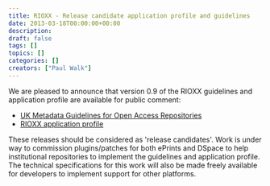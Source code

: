```yaml
---
title: RIOXX - Release candidate application profile and guidelines
date: 2013-03-18T00:00:00+00:00
description: 
draft: false
tags: []
topics: []
categories: []
creators: ["Paul Walk"]
---
```


We are pleased to announce that version 0.9 of the RIOXX guidelines and application profile are available for public comment:


* [UK Metadata Guidelines for Open Access Repositories](http://docs.rioxx.net/guidelines/UK_Metadata_Guidelines_v_0.9.pdf)
* [RIOXX application profile](http://www.rioxx.net/v0-9/)

These releases should be considered as 'release candidates'. Work is under way to commission plugins/patches for both ePrints and DSpace to help institutional repositories to implement the guidelines and application profile. The technical specifications for this work will also be made freely available for developers to implement support for other platforms.

<!-- ----

#### Comments

##### Comment by Anna Clements on 2013/03/25 at 11:50

Quick question on the list of funders … is this a service that will be maintained as an authority list and we can therefore use for quality control in our CRIS or IR?
Where is the list from and who will maintain it going forward?

----

##### Comment by James Toon on 2013/03/27 at 10:36

On the funder ID requirement rioxxterms.project.id I have a little concern over the need to have the exact award reference because we have many cases here where the ID held on our system may have a different suffix i.e. ST/K001234/1 might actually be ST/K001234/2 in our system because the PI might have transferred in from another institution etc... hence we wouldn’t be able to comply.

I was also going to ask much the same thing as Anna – also about whether the funding list will be maintained and/or could be extended to include former names (previously known as, merged with etc) plus some date info to add to the former categories.

BTW – I also note that the url in the document is http://docs.rioxx.net.funders and should be http://docs.rioxx.net/funders

----

##### Comment by [Petr Knoth](http://people.kmi.open.ac.uk/petr/) on 2013/03/28 at 22:47

Hi Paul,

I had a look on the 0.9 draft of the RIOXX specification and have two questions/suggestions.

1) dc:rights. I find it interesting that you decided not to follow the OpenAire guidelines (their vocabulary), but in my view your recommendation looks more descriptive (and logical). Perhaps this non-compliance with OpenAire could be solved by mapping your (CreativeCommons) vocabulary to the OpenAire vocabulary (which I imagine can be done easily).

2) dc:identifier

The RIOXX guidelines say about the dc:identifier field the following:

> dc:identifier

> cardinality: Exactly one

> This field MUST contain a globally unique and persistent identifier for the resource being described. The identifier SHOULD be an HTTP URI that can be de-referenced (and is, thus, actionable). The purpose of this field is to allow access to the resource, therefore it is RECOMMENDED that this identifier should point to the actual resource being described by the RIOXX record (typically a PDF file), rather than to an intermediary resource such as a repository web page. This resource SHOULD be a version of the resource held in the local repository.

I really like that RIOXX goes quite far in this, but think it can go even a bit further. A few month ago, I drafted a paper - [From Open Access Metadata to Open Access Content](http://core-project.kmi.open.ac.uk/files/oa-metadata-to-oa-content.pdf) in which I was looking at how repositories reference full-texts. I came up with two principles/recommendations that would, I believe, really help content aggregators. I think they are already quite consistent with the approach you are proposing. 

The first principle, which you find on page 3 of the paper, says:

> Open repositories should always establish a link from the metadata record to the item the metadata record describes using a de-referencable identifier pointing to the version held in the repository. The de-referencable identifier should be provided in the appropriate metadata element in the used metadata format (i.e. dc:identifier in the case of Dublin Core).

> The implications of the principle. Repositories can use different metadata standards to describe resources offered using OAI-PMH. For example, repositories exposing complex objects might want to describe them in MPEG21-DIDL or METS. However, at minimum they must offer Dublin Core metadata, where each Dublin Core record uses at least one of its dc:identifiers to identify the described object (content in the repository) using a dereferencable identifier, i.e. the identifier must resolve to the object it identifies (not into another identifier). In the special case of Dublin Core, which can be used to describe simple objects only (Van de Sompel, 2004), if more dereferencable URIs are present (which is syntactically correct), we suggest to use the first dereferencable identifier as the identifier of the described object. The identifier should resolve to the version of the object held in the repository, which is important for being able to acquire repository content statistics.

The second principle (page 4) says:

> Open repositories must provide universal access to machines with the same level of access as humans have. It is the role of open repositories to allow machines harvest the entire  content of the repository in a reasonable time to enable harvesting systems to acquire and maintain up-to-date information about the repository content.

> The implications of the principle. Repositories should ensure their content could be access by programs, for example to collect data for text-mining or indexing. This access must be universal, i.e. it should not discriminate or provide an unfair advantage to any particular system (with the exception of abusive behavior). Programs, such as content harvesters, must be allowed to access the repository at such frequency that allows them to keep information about the repository current. However, some repositories might contain both OA materials as well as non-OA materials. In such cases, it is acceptable and, in fact, beneficial to clearly restrict access to the non-OA materials. If a repository does not comply with this principle, it should not be considered an Open Repository.

I know you are in RIOXX quite logically restricting yourself to DC only. Since repositories often use multiple dc:identifier fields to describe a single resource using a DC record, I suggest at least one (and possibly the first one) of the dc:identifiers to be a global de-referenceble identifier of a resource stored in that repository, i.e. the identifier resolves to a URL under the domain of that repository. It is absolutely OK to specify other global identifiers in the next dc:identifier fields. These can resolve to items outside of that repository. 

I personally do not think that there should be necessarily just one dc:identifier and most repositories do, in fact, use many instances of dc:identifier to describe a single record. For example, a repository can specify a dc:identifier for its local copy and then reference the copy at the publisher's website. 

I really like that you require the item to be in the local repository, because this will, for example, allow to calculate repository statistics in terms of their content. This is crucial in order to be able to monitor full-text repository deposits (green OA) and compare them with gold OA (this is also why we need higher cardinality for dc:identifiers - to allow people link to both copies in the repository and outside of the repository). It is also essential in order to be able to verify compliance with the new OA policies (e.g. RCUK) regarding embargoes. For instance, it should be possible to check that an item is made available by the repository when the embargo expires. In addition, it would likely also help mitigate the second issue of machine access to resources described in the above mentioned paper. So overall, I think this should not be just SHOULD but in case the metadata record describes an item that is available it should be MUST. 

I would suggest the following phrasing for dc:identifier:

> dc:identifier

> Cardinality: One or more

> This field MUST contain a globally unique and persistent identifier for the resource being described. If the actual described resource is available, the identifier MUST be an HTTP URI that can be de-referenced (and is, thus, actionable) and resolves to the described resource held in the local repository. The purpose of this field is to allow access to the resource, therefore it is REQUIRED that this identifier should point to the actual resource being described by the RIOXX record (typically a PDF file), rather than to an intermediary resource such as a repository web page. The following dc:identifiers SHOULD also be de-referencable, but can link to content not held in the local repository, for example to the publisher's website.

Does it make sense? 

Sorry this is so long ...

Regards,

Petr

----

##### Comment by [Petr Knoth](http://people.kmi.open.ac.uk/petr/) on 2013/03/28 at 23:14

Forgot one more point about access to machines. Would suggest the following phrasing for dc:identifier:

dc:identifier
Cardinality: One or more

This field MUST contain a globally unique and persistent identifier for the resource being described. If the actual described resource is available, the identifier MUST be an HTTP URI that can be de-referenced (and is, thus, actionable) and resolves to the described resource held in the local repository. The purpose of this field is to allow access to the resource, therefore it is REQUIRED that this identifier should point to the actual resource being described by the RIOXX record (typically a PDF file), rather than to an intermediary resource such as a repository web page. Machine access to this resource MUST NOT be prevented (for example by specifying the disallow directive or excessive crawl-delay in the repository robots.txt file). The following dc:identifiers SHOULD also be de-referencable, but can link to content not held in the local repository, for example to the publisher’s website. -->
